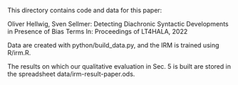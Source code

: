 This directory contains code and data for this paper:

Oliver Hellwig, Sven Sellmer: Detecting Diachronic Syntactic Developments in Presence of Bias Terms
In: Proceedings of LT4HALA, 2022

Data are created with python/build_data.py, and the IRM is trained using R/irm.R.

The results on which our qualitative evaluation in Sec. 5 is built are stored in the spreadsheet data/irm-result-paper.ods.